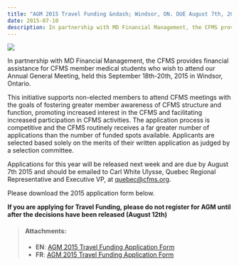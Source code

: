 ```yaml
---
title: "AGM 2015 Travel Funding &ndash; Windsor, ON. DUE August 7th, 2015"
date: 2015-07-10
description: In partnership with MD Financial Management, the CFMS provides financial assistance for CFMS member medical students who wish to attend our Annual General Meeting, held this September 18th-20th, 2015 in Windsor, Ontario.
---
```


<img class="right" src="{{site.root}}/images/news-images/CFMS-MD-EN.png">

In partnership with MD Financial Management, the CFMS provides financial assistance for CFMS member medical students who wish to attend our Annual General Meeting, held this September 18th-20th, 2015 in Windsor, Ontario.

This initiative supports non-elected members to attend CFMS meetings with the goals of fostering greater member awareness of CFMS structure and function, promoting increased interest in the CFMS and facilitating increased participation in CFMS activities. The application process is competitive and the CFMS routinely receives a far greater number of applications than the number of funded spots available. Applicants are selected based solely on the merits of their written application as judged by a selection committee.

Applications for this year will be released next week and are due by August 7th 2015 and should be emailed to Carl White Ulysse, Quebec Regional Representative and Executive VP, at [quebec@cfms.org](mailto:quebec@cfms.org).

Please download the 2015 application form below.

**If you are applying for Travel Funding, please do not register for AGM until after the decisions have been released (August 12th)**

> #### **Attachments:**
> - **EN**: [AGM 2015 Travel Funding Application Form]({{site.root}}/files/updates/AGM2015%20TravelFunding_%20Application%20form-REVMD.doc)
> - **FR**: [AGM 2015 Travel Funding Application Form](/files/updates/AGM2015%20TravelFunding_%20Application%20form%20-%20French%20version.docx)

